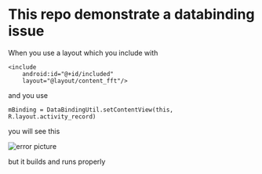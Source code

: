 # This repo demonstrate a databinding issue

When you use a layout which you include with

```
<include
    android:id="@+id/included"
    layout="@layout/content_fft"/>
```

and you use 

```mBinding = DataBindingUtil.setContentView(this, R.layout.activity_record)```

you will see this

![error picture](./error.png "Error")

but it builds and runs properly

